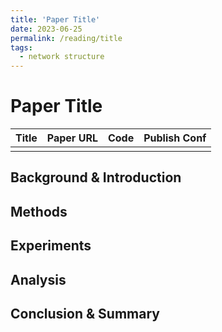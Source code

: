 ```yaml
---
title: 'Paper Title'
date: 2023-06-25
permalink: /reading/title
tags:
  - network structure
---
```


# Paper Title


| Title | Paper URL | Code | Publish Conf |
|---|---|---|---|
|  |  |  |  | 


## Background & Introduction

## Methods

## Experiments

## Analysis

## Conclusion & Summary


